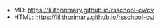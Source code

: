 - MD: https://lilithprimary.github.io/rsschool-cv/cv
- HTML: https://lilithprimary.github.io/rsschool-cv/
